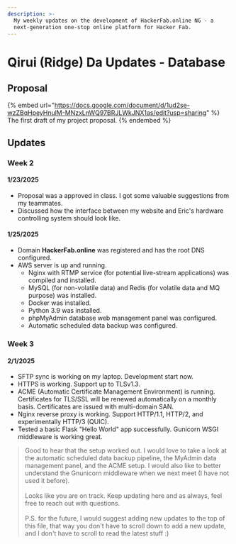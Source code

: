 ```yaml
---
description: >-
  My weekly updates on the development of HackerFab.online NG - a
  next-generation one-stop online platform for Hacker Fab.
---
```


# Qirui (Ridge) Da Updates - Database

## Proposal



{% embed url="https://docs.google.com/document/d/1ud2se-wzZBqHpeyHnulM-MNzxLnWQ97BRJLWkJNX1as/edit?usp=sharing" %}
The first draft of my project proposal.
{% endembed %}

## Updates

### Week 2

#### 1/23/2025

* Proposal was a approved in class. I got some valuable suggestions from my teammates.
* Discussed how the interface between my website and Eric's hardware controlling system should look like.

#### 1/25/2025

* Domain **HackerFab.online** was registered and has the root DNS configured.&#x20;
* AWS server is up and running.&#x20;
  * Nginx with RTMP service (for potential live-stream applications) was compiled and installed.
  * MySQL (for non-volatile data) and Redis (for volatile data and MQ purpose) was installed.
  * Docker was installed.
  * Python 3.9 was installed.
  * phpMyAdmin database web management panel was configured.
  * Automatic scheduled data backup was configured.

### Week 3

#### 2/1/2025

* SFTP sync is working on my laptop. Development start now.
* HTTPS is working. Support up to TLSv1.3.
* ACME (Automatic Certificate Management Environment) is running. Certificates for TLS/SSL will be renewed automatically on a monthly basis. Certificates are issued with multi-domain SAN.
* Nginx reverse proxy is working. Support HTTP/1.1, HTTP/2, and experimentally HTTP/3 (QUIC).
* Tested a basic Flask "Hello World" app successfully. Gunicorn WSGI middleware is working great.



> Good to hear that the setup worked out. I would love to take a look at the automatic scheduled data backup pipeline, the MyAdmin data management panel, and the ACME setup. I would also like to better understand the Gnunicorn middleware when we next meet (I have not used it before).\
> \
> Looks like you are on track. Keep updating here and as always, feel free to reach out with questions.\
> \
> P.S. for the future, I would suggest adding new updates to the top of this file, that way you don't have to scroll down to add a new update, and I don't have to scroll to read the latest stuff :)





